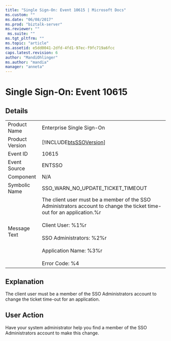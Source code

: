 ```yaml
---
title: "Single Sign-On: Event 10615 | Microsoft Docs"
ms.custom: ""
ms.date: "06/08/2017"
ms.prod: "biztalk-server"
ms.reviewer: ""
 ms.suite: ""
ms.tgt_pltfrm: ""
ms.topic: "article"
ms.assetid: e5dd0041-2dfd-4fd1-97ec-f9fc719a6fcc
caps.latest.revision: 6
author: "MandiOhlinger"
ms.author: "mandia"
manager: "anneta"
---
```

# Single Sign-On: Event 10615
## Details  
  
|||  
|-|-|  
|Product Name|Enterprise Single Sign-On|  
|Product Version|[!INCLUDE[btsSSOVersion](../includes/btsssoversion-md.md)]|  
|Event ID|10615|  
|Event Source|ENTSSO|  
|Component|N/A|  
|Symbolic Name|SSO_WARN_NO_UPDATE_TICKET_TIMEOUT|  
|Message Text|The client user must be a member of the SSO Administrators account to change the ticket time-out for an application.%r<br /><br /> Client User: %1%r<br /><br /> SSO Administrators: %2%r<br /><br /> Application Name: %3%r<br /><br /> Error Code: %4|  
  
## Explanation  
 The client user must be a member of the SSO Administrators account to change the ticket time-out for an application.  
  
## User Action  
 Have your system administrator help you find a member of the SSO Administrators account to make this change.